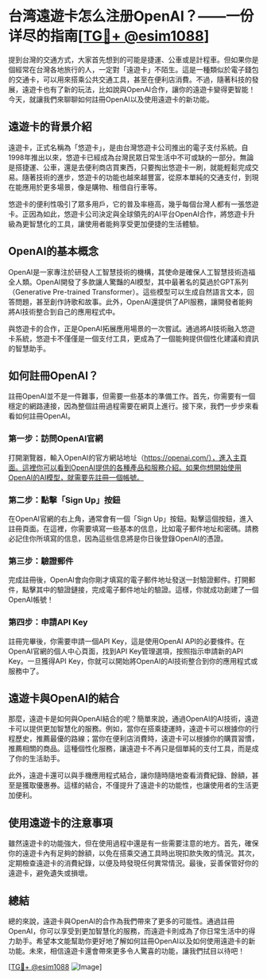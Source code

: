 # 台湾遠遊卡怎么注册OpenAI？——一份详尽的指南[[TG💪+ @esim1088](https://t.me/s/esim1088)]

提到台灣的交通方式，大家首先想到的可能是捷運、公車或是計程車。但如果你是個經常在台灣各地旅行的人，一定對「遠遊卡」不陌生。這是一種類似於電子錢包的交通卡，可以用來搭乘公共交通工具，甚至在便利店消費。不過，隨著科技的發展，遠遊卡也有了新的玩法，比如說與OpenAI合作，讓你的遠遊卡變得更智能！今天，就讓我們來聊聊如何註冊OpenAI以及使用遠遊卡的新功能。

## 遠遊卡的背景介紹

遠遊卡，正式名稱為「悠遊卡」，是由台灣悠遊卡公司推出的電子支付系統。自1998年推出以來，悠遊卡已經成為台灣民眾日常生活中不可或缺的一部分。無論是搭捷運、公車，還是去便利商店買東西，只要掏出悠遊卡一刷，就能輕鬆完成交易。隨著技術的進步，悠遊卡的功能也越來越豐富，從原本單純的交通支付，到現在能應用於更多場景，像是購物、租借自行車等。

悠遊卡的便利性吸引了眾多用戶，它的普及率極高，幾乎每個台灣人都有一張悠遊卡。正因為如此，悠遊卡公司決定與全球領先的AI平台OpenAI合作，將悠遊卡升級為更智慧化的工具，讓使用者能夠享受更加便捷的生活體驗。

## OpenAI的基本概念

OpenAI是一家專注於研發人工智慧技術的機構，其使命是確保人工智慧技術造福全人類。OpenAI開發了多款讓人驚豔的AI模型，其中最著名的莫過於GPT系列（Generative Pre-trained Transformer）。這些模型可以生成自然語言文本，回答問題，甚至創作詩歌和故事。此外，OpenAI還提供了API服務，讓開發者能夠將AI技術整合到自己的應用程式中。

與悠遊卡的合作，正是OpenAI拓展應用場景的一次嘗試。通過將AI技術融入悠遊卡系統，悠遊卡不僅僅是一個支付工具，更成為了一個能夠提供個性化建議和資訊的智慧助手。

## 如何註冊OpenAI？

註冊OpenAI並不是一件難事，但需要一些基本的準備工作。首先，你需要有一個穩定的網路連接，因為整個註冊過程需要在網頁上進行。接下來，我們一步步來看看如何註冊OpenAI。

### 第一步：訪問OpenAI官網

打開瀏覽器，輸入OpenAI的官方網站地址（https://openai.com/），進入主頁面。這裡你可以看到OpenAI提供的各種產品和服務介紹。如果你想開始使用OpenAI的AI模型，就需要先註冊一個帳號。

### 第二步：點擊「Sign Up」按鈕

在OpenAI官網的右上角，通常會有一個「Sign Up」按鈕。點擊這個按鈕，進入註冊頁面。在這裡，你需要填寫一些基本的信息，比如電子郵件地址和密碼。請務必記住你所填寫的信息，因為這些信息將是你日後登錄OpenAI的憑證。

### 第三步：驗證郵件

完成註冊後，OpenAI會向你剛才填寫的電子郵件地址發送一封驗證郵件。打開郵件，點擊其中的驗證鏈接，完成電子郵件地址的驗證。這樣，你就成功創建了一個OpenAI帳號！

### 第四步：申請API Key

註冊完畢後，你需要申請一個API Key，這是使用OpenAI API的必要條件。在OpenAI官網的個人中心頁面，找到API Key管理選項，按照指示申請新的API Key。一旦獲得API Key，你就可以開始將OpenAI的AI技術整合到你的應用程式或服務中了。

## 遠遊卡與OpenAI的結合

那麼，遠遊卡是如何與OpenAI結合的呢？簡單來說，通過OpenAI的AI技術，遠遊卡可以提供更加智慧化的服務。例如，當你在搭乘捷運時，遠遊卡可以根據你的行程歷史，推薦最優的路線；當你在便利店消費時，遠遊卡可以根據你的購買習慣，推薦相關的商品。這種個性化服務，讓遠遊卡不再只是個單純的支付工具，而是成了你的生活助手。

此外，遠遊卡還可以與手機應用程式結合，讓你隨時隨地查看消費紀錄、餘額，甚至是獲取優惠券。這樣的結合，不僅提升了遠遊卡的功能性，也讓使用者的生活更加便利。

## 使用遠遊卡的注意事項

雖然遠遊卡的功能強大，但在使用過程中還是有一些需要注意的地方。首先，確保你的遠遊卡內有足夠的餘額，以免在搭乘交通工具時出現扣款失敗的情況。其次，定期檢查遠遊卡的消費紀錄，以便及時發現任何異常情況。最後，妥善保管好你的遠遊卡，避免遺失或損壞。

## 總結

總的來說，遠遊卡與OpenAI的合作為我們帶來了更多的可能性。通過註冊OpenAI，你可以享受到更加智慧化的服務，而遠遊卡則成為了你日常生活中的得力助手。希望本文能幫助你更好地了解如何註冊OpenAI以及如何使用遠遊卡的新功能。未來，相信遠遊卡還會帶來更多令人驚喜的功能，讓我們拭目以待吧！

[[TG💪+ @esim1088](https://t.me/s/esim1088) ![Image](https://i.postimg.cc/4NQfJmqS/Snipaste-2025-05-13-00-14-12.png)]